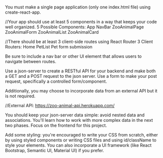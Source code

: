 You must make a single page application (only one index.html file) using create-react-app.

//Your app should use at least 5 components in a way that keeps your code well organized.
5 Possible Components: 
App 
    NavBar 
    ZooAnimalPage
        ZooAnimalForm 
        ZooAnimalList
            ZooAnimalCard

//There should be at least 3 client-side routes using React Router
3 Client Routers: 
    Home 
    PetList
    Pet form submission 

Be sure to include a nav bar or other UI element that allows users to navigate between routes.

Use a json-server to create a RESTful API for your backend and make both a GET and a POST request to the json server. Use a form to make your post request, specifically a controlled form/component. 

Additionally, you may choose to incorporate data from an external API but it is not required.

//External API: https://zoo-animal-api.herokuapp.com/

You should keep your json-server data simple: avoid nested data and associations. You'll learn how to work with more complex data in the next two phases. Focus on the frontend for this project.

Add some styling: you're encouraged to write your CSS from scratch, either by using styled components or writing CSS files and using id/className to style your elements. You can also incorporate a UI framework (like React Bootstrap, Semantic UI, Material UI) if you prefer.
